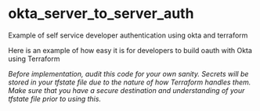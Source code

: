 # okta_server_to_server_auth
Example of self service developer authentication using okta and terraform

Here is an example of how easy it is for developers to build oauth with Okta using Terraform

*Before implementation, audit this code for your own sanity.  Secrets will be stored in your tfstate file due to the nature of how Terraform handles them.  Make sure that you have a secure destination and understanding of your tfstate file prior to using this.*
